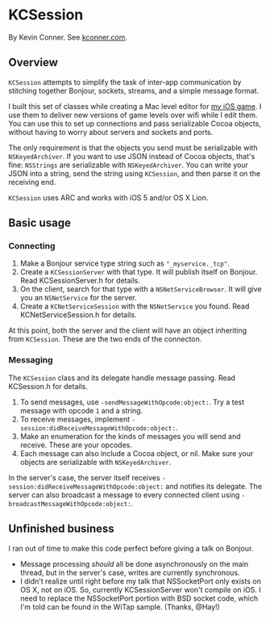 # KCSession

By Kevin Conner. See [kconner.com](http://kconner.com).

## Overview

`KCSession` attempts to simplify the task of inter-app communication by stitching together Bonjour, sockets, streams, and a simple message format.

I built this set of classes while creating a Mac level editor for [my iOS game](http://degreesgame.com). I use them to deliver new versions of game levels over wifi while I edit them. You can use this to set up connections and pass serializable Cocoa objects, without having to worry about servers and sockets and ports.

The only requirement is that the objects you send must be serializable with `NSKeyedArchiver`. If you want to use JSON instead of Cocoa objects, that's fine: `NSStrings` are serializable with `NSKeyedArchiver`. You can write your JSON into a string, send the string using `KCSession`, and then parse it on the receiving end.

`KCSession` uses ARC and works with iOS 5 and/or OS X Lion.

## Basic usage

### Connecting

1. Make a Bonjour service type string such as `"_myservice._tcp"`.
2. Create a `KCSessionServer` with that type. It will publish itself on Bonjour. Read KCSessionServer.h for details.
3. On the client, search for that type with a `NSNetServiceBrowser`. It will give you an `NSNetService` for the server.
4. Create a `KCNetServiceSession` with the `NSNetService` you found. Read KCNetServiceSession.h for details.

At this point, both the server and the client will have an object inheriting from `KCSession`. These are the two ends of the connecton. 

### Messaging

The `KCSession` class and its delegate handle message passing. Read KCSession.h for details.

1. To send messages, use `-sendMessageWithOpcode:object:`. Try a test message with opcode `1` and a string.
2. To receive messages, implement `-session:didReceiveMessageWithOpcode:object:`.
3. Make an enumeration for the kinds of messages you will send and receive. These are your opcodes.
4. Each message can also include a Cocoa object, or nil. Make sure your objects are serializable with `NSKeyedArchiver`.

In the server's case, the server itself receives `-session:didReceiveMessageWithOpcode:object:` and notifies its delegate.
The server can also broadcast a message to every connected client using `-broadcastMessageWithOpcode:object:`.

## Unfinished business

I ran out of time to make this code perfect before giving a talk on Bonjour.

- Message processing *should* all be done asynchronously on the main thread, but in the server's case, writes are currently synchronous.
- I didn't realize until right before my talk that NSSocketPort only exists on OS X, not on iOS. So, currently KCSessionServer won't compile on iOS. I need to replace the NSSocketPort portion with BSD socket code, which I'm told can be found in the WiTap sample. (Thanks, @Hay!)

